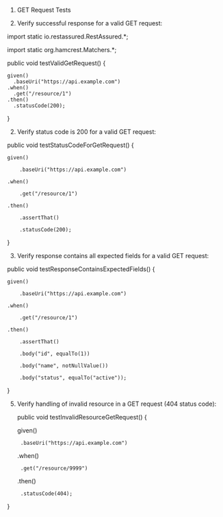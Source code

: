 1. GET Request Tests

1. Verify successful response for a valid GET request:

import static io.restassured.RestAssured.*;

import static org.hamcrest.Matchers.*;

public void testValidGetRequest() {

    given()
      .baseUri("https://api.example.com")
    .when()
      .get("/resource/1")
    .then()
      .statusCode(200);
}

2. Verify status code is 200 for a valid GET request:

public void testStatusCodeForGetRequest() {
    
    given()
    
        .baseUri("https://api.example.com")
    
    .when()
    
        .get("/resource/1")
    
    .then()
    
        .assertThat()
        
        .statusCode(200);
}

3. Verify response contains all expected fields for a valid GET request:

  public void testResponseContainsExpectedFields() {
    
    given()
    
        .baseUri("https://api.example.com")
    
    .when()
    
        .get("/resource/1")
    
    .then()
    
        .assertThat()
        
        .body("id", equalTo(1))
        
        .body("name", notNullValue())
        
        .body("status", equalTo("active"));
}

5. Verify handling of invalid resource in a GET request (404 status code):

   public void testInvalidResourceGetRequest() {

   given()

        .baseUri("https://api.example.com")

   .when()

        .get("/resource/9999")
   .then()

        .statusCode(404);
}
